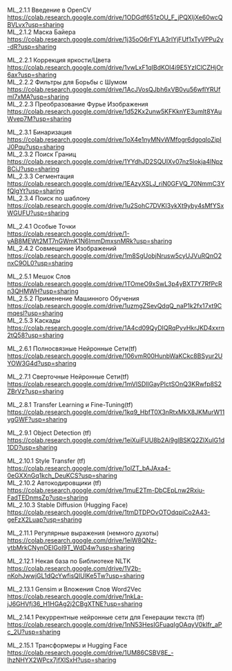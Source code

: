 ML_2.1.1 Введение в OpenCV <br />
https://colab.research.google.com/drive/1ODGdf651zOU_F_jPQXIjXe60wcQBVLvx?usp=sharing<br />
ML_2.1.2 Маска Байера<br />
https://colab.research.google.com/drive/1j35oO6rFYLA3rlYjFUf1xTyVPPu2y-dR?usp=sharing

ML_2.2.1 Коррекция яркости/Цвета<br />
https://colab.research.google.com/drive/1vwLxF1qIBdKOI4i9E5YzIClCZHjOr6ax?usp=sharing<br />
ML_2.2.2 Фильтры для Борьбы с Шумом<br />
https://colab.research.google.com/drive/1AcJVosQJbh6xVB0vu56wflYRUfml7xMA?usp=sharing<br />
ML_2.2.3 Преобразование Фурье Изображения<br />
https://colab.research.google.com/drive/1d52Kx2unw5KFKknYE3umIt8YAuWvep7M?usp=sharing

ML_2.3.1 Бинаризация<br />
https://colab.research.google.com/drive/1oX4e1nyMNvWMfogr6dgoqloZipIJ0Pqu?usp=sharing<br />
ML_2.3.2 Поиск Границ<br />
https://colab.research.google.com/drive/1YYdhJD2SQUIXv07nz5lokja4lNpzBCiJ?usp=sharing<br />
ML_2.3.3 Сегментация<br />
https://colab.research.google.com/drive/1EAzyXSLJ_riN0GFVQ_70NmmC3YfQlgYt?usp=sharing<br />
ML_2.3.4 Поиск по шаблону<br />
https://colab.research.google.com/drive/1u2SohC7DVKI3ykXt9yby4sMfYSxWGUFU?usp=sharing

ML_2.4.1 Особые Точки<br />
https://colab.research.google.com/drive/1-yAB8MEWt2MT7nGWmK1N6lmmDmxsnMRk?usp=sharing<br />
ML_2.4.2 Совмещение Изображений<br />
https://colab.research.google.com/drive/1m8SgUobjNrusw5cyUJVuRQnO2nxC9OL0?usp=sharing

ML_2.5.1 Мешок Слов<br />
https://colab.research.google.com/drive/1TOmeO9xSwL3p4yBXT7Y7RfPcRn3QHMWH?usp=sharing<br />
ML_2.5.2 Применение Машинного Обучения<br />
https://colab.research.google.com/drive/1uzmgZSevQdqQ_naP1k2fx17xt9Cmqesl?usp=sharing<br />
ML_2.5.3 Каскады<br />
https://colab.research.google.com/drive/1A4cd09QyDIQRqPyvHkrJKD4xxrn2tQ58?usp=sharing

ML_2.6.1 Полносвязные Нейронные Сети(tf)<br />
https://colab.research.google.com/drive/106vmR00HunbWaKCkc8BSyur2UYOW3G4d?usp=sharing

ML_2.7.1 Сверточные Нейронные Сети(tf)<br />
https://colab.research.google.com/drive/1mVISDlIGayPIctSOnQ3KRwfp8S2ZBrVz?usp=sharing

ML_2.8.1 Transfer Learning и Fine-Tuning(tf)<br />
https://colab.research.google.com/drive/1kq9_HbfT0X3nRtxMkX8JKMurW11ygGWF?usp=sharing

ML_2.9.1 Object Detection (tf) <br />
https://colab.research.google.com/drive/1eiXuiFUU8b2Ai9glBSKQ2ZlXuIG1d1DD?usp=sharing

ML_2.10.1 Style Transfer (tf)<br />
https://colab.research.google.com/drive/1olZT_bAJAxa4-0eGXXnGq1kch_DeuKCS?usp=sharing<br />
ML_2.10.2 Автокодировщики (tf)<br />
https://colab.research.google.com/drive/1muE2Tm-DbCEpLnw2Rxiu-FadTEDnmsZp?usp=sharing<br />
ML_2.10.3 Stable Diffusion (Hugging Face)<br />
https://colab.research.google.com/drive/1tmDTDPOvOTOdqpiCo2A43-geFzX2Luap?usp=sharing



ML_2.11.1 Регулярные выражения (немного духоты)<br />
https://colab.research.google.com/drive/1eiW8QNz-ytbMrkCNynOEIGoI9T_WdD4w?usp=sharing

ML_2.12.1 Некая база по Библиотеке NLTK<br />
https://colab.research.google.com/drive/1V2b-nKohJwwjGL1dQcYwfisQIUlKe5Tw?usp=sharing

ML_2.13.1 Gensim и Вложения Слов Word2Vec<br />
https://colab.research.google.com/drive/1nkLa-jJ6GHVfj36_H1HGAg2j2CBgXTNE?usp=sharing

ML_2.14.1 Рекуррентные нейронные сети для Генерации текста (tf)<br />
https://colab.research.google.com/drive/1nN53HesIGFuaqIgOAqyV0kIfr_aPc_2U?usp=sharing

ML_2.15.1 Трансформеры и Hugging Face <br />
https://colab.research.google.com/drive/1UM86CSBV8E_-lhzNHYX2WPcx7jfXlSxH?usp=sharing
